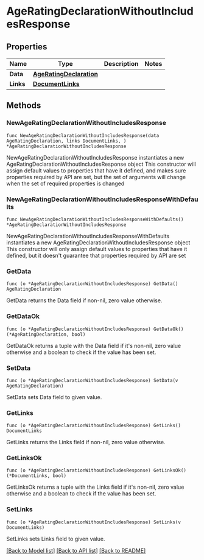 # AgeRatingDeclarationWithoutIncludesResponse

## Properties

Name | Type | Description | Notes
------------ | ------------- | ------------- | -------------
**Data** | [**AgeRatingDeclaration**](AgeRatingDeclaration.md) |  | 
**Links** | [**DocumentLinks**](DocumentLinks.md) |  | 

## Methods

### NewAgeRatingDeclarationWithoutIncludesResponse

`func NewAgeRatingDeclarationWithoutIncludesResponse(data AgeRatingDeclaration, links DocumentLinks, ) *AgeRatingDeclarationWithoutIncludesResponse`

NewAgeRatingDeclarationWithoutIncludesResponse instantiates a new AgeRatingDeclarationWithoutIncludesResponse object
This constructor will assign default values to properties that have it defined,
and makes sure properties required by API are set, but the set of arguments
will change when the set of required properties is changed

### NewAgeRatingDeclarationWithoutIncludesResponseWithDefaults

`func NewAgeRatingDeclarationWithoutIncludesResponseWithDefaults() *AgeRatingDeclarationWithoutIncludesResponse`

NewAgeRatingDeclarationWithoutIncludesResponseWithDefaults instantiates a new AgeRatingDeclarationWithoutIncludesResponse object
This constructor will only assign default values to properties that have it defined,
but it doesn't guarantee that properties required by API are set

### GetData

`func (o *AgeRatingDeclarationWithoutIncludesResponse) GetData() AgeRatingDeclaration`

GetData returns the Data field if non-nil, zero value otherwise.

### GetDataOk

`func (o *AgeRatingDeclarationWithoutIncludesResponse) GetDataOk() (*AgeRatingDeclaration, bool)`

GetDataOk returns a tuple with the Data field if it's non-nil, zero value otherwise
and a boolean to check if the value has been set.

### SetData

`func (o *AgeRatingDeclarationWithoutIncludesResponse) SetData(v AgeRatingDeclaration)`

SetData sets Data field to given value.


### GetLinks

`func (o *AgeRatingDeclarationWithoutIncludesResponse) GetLinks() DocumentLinks`

GetLinks returns the Links field if non-nil, zero value otherwise.

### GetLinksOk

`func (o *AgeRatingDeclarationWithoutIncludesResponse) GetLinksOk() (*DocumentLinks, bool)`

GetLinksOk returns a tuple with the Links field if it's non-nil, zero value otherwise
and a boolean to check if the value has been set.

### SetLinks

`func (o *AgeRatingDeclarationWithoutIncludesResponse) SetLinks(v DocumentLinks)`

SetLinks sets Links field to given value.



[[Back to Model list]](../README.md#documentation-for-models) [[Back to API list]](../README.md#documentation-for-api-endpoints) [[Back to README]](../README.md)



